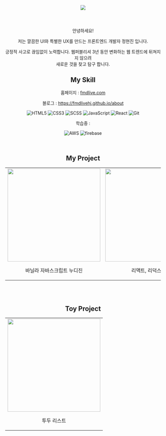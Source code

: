  <div align=center>

 <header>
 <img src="https://capsule-render.vercel.app/api?type=waving&color=auto&height=300&section=header&text=JUNG%20HYEONJIN&fontSize=50&animation=fadeIn&fontAlignY=38&descAlignY=81&descAlign=-90&fontColor=fff" />
 </header>

  <p>안녕하세요!

저는 깔끔한 UI와
특별한 UX를 만드는
프론트엔드 개발자 정현진 입니다.</p>

<p>긍정적 사고로 끊임없이 노력합니다.
웹퍼블리셔 3년 동안 변화하는 웹 트렌드에 뒤쳐지지 않으려 <br> 새로운 것을 찾고 탐구 합니다.</p>
<p></p>
 <h2> My Skill </h2>
 <p>홈페이지 : <a href="http://fmdlive.com" target="_blank">fmdlive.com</a> </p>
 <p>블로그 : <a href="https://fmdlivehj.github.io/about" target="_blank">https://fmdlivehj.github.io/about</a> </p>

![HTML5](https://img.shields.io/badge/-HTML5-F05032?style=for-the-badge&logo=html5&logoColor=ffffff)
![CSS3](https://img.shields.io/badge/-CSS3-007ACC?style=for-the-badge&logo=css3)
![SCSS](https://img.shields.io/badge/Scss-cc6699?style=for-the-badge&logo=Sass&logoColor=white)
![JavaScript](https://img.shields.io/badge/-JavaScript-%23F7DF1C?style=for-the-badge&logo=javascript&logoColor=000000&labelColor=%23F7DF1C&color=%23FFCE5A)
![React](https://img.shields.io/badge/-React-222222?style=for-the-badge&logo=react)
![Git](https://img.shields.io/badge/-Git-F05032?style=for-the-badge&logo=git&logoColor=ffffff)

 <p>
 학습중 : <br>

![AWS](https://img.shields.io/badge/-AWS-F05032?style=for-the-badge&logo=amazon&logoColor=ffffff)
![firebase](https://img.shields.io/badge/-FIREBASE-1a73e8?style=for-the-badge&logo=FIREBASE&logoColor=ffffff)

<!-- <img alt="TypeScript" src ="https://img.shields.io/badge/TypeScript-007ACC.svg?&style=for-the-badge&logo=typescript&logoColor=white"/>
  -->
</p>

<br/>

<h2>My Project</h2>
<table>
  <tbody>
    <tr>
      <td>
        <a href="https://fmdlivehj.github.io/nudie_portfolio/" title="바닐라 자바스크립트 누디진 🚀">
          <img align="center" src="http://fmdlive.com/images/nudie_02.png" width="300" alt-text="누디진">
        </a>
        <p align="center">바닐라 자바스크립트 누디진</p>
      </td>
      <td>
        <a href="https://fmdlivehj.github.io/jeep_portfolio/#/" title="리액트, 리덕스 사가">
          <img align="center" src="http://fmdlive.com/images/jeep_02.png" width="300" alt-text="리액트, 리덕스 사가">
        </a>
        <p align="center">리액트, 리덕스 사가 </p>
      </td>
      <td>
        <a href="https://fmdlivehj.github.io/jeep_toolkit/" title="리액트 , 리덕스 툴킷">
          <img align="center" src="http://fmdlive.com/images/jeep_02.png" width="300" alt-text="리액트 , 리덕스 툴킷">
        </a>
        <p align="center">리액트 , 리덕스 툴킷</p>
      </td>
     </tr>
  </tbody>
</table>
<br/><br/>
<h2>Toy Project</h2>
<table>
  <tbody>
   <tr>
    <td>
     <a href="https://fmdlivehj.github.io/todo_list/" title="투두리스트">
      <img align="center" src="http://fmdlive.com/img/todolist.png" width="300" alt-text="투두리스트">
     </a>
      <p align="center">투두 리스트</p>
      </td>
   </tr>
   
  </tbody>
</table>

 </div>
